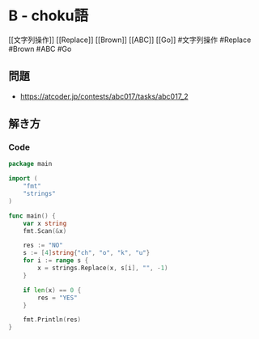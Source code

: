 # B - choku語
[[文字列操作]] [[Replace]] [[Brown]] [[ABC]] [[Go]]
#文字列操作 #Replace #Brown #ABC #Go 

## 問題
- https://atcoder.jp/contests/abc017/tasks/abc017_2

## 解き方
### Code
```go
package main

import (
	"fmt"
	"strings"
)

func main() {
	var x string
	fmt.Scan(&x)

	res := "NO"
	s := [4]string{"ch", "o", "k", "u"}
	for i := range s {
		x = strings.Replace(x, s[i], "", -1)
	}

	if len(x) == 0 {
		res = "YES"
	}

	fmt.Println(res)
}
```